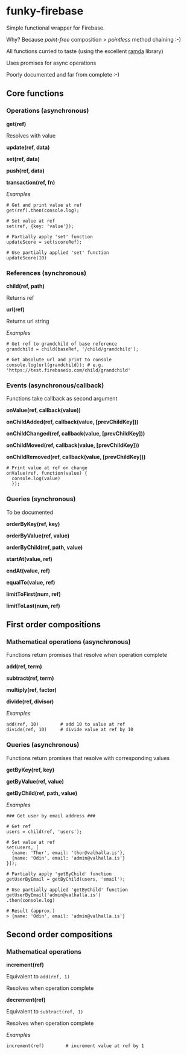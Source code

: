 # funky-firebase

Simple functional wrapper for Firebase.

Why? Because _point-free_ composition > _pointless_ method chaining :-)

All functions curried to taste (using the excellent [ramda](http://ramdajs.com/) library)

Uses promises for async operations

Poorly documented and far from complete :-)

## Core functions

### Operations (asynchronous)

**get(ref)**

Resolves with value

**update(ref, data)**

**set(ref, data)**

**push(ref, data)**

**transaction(ref, fn)**

_Examples_
```
# Get and print value at ref
get(ref).then(console.log);

# Set value at ref
set(ref, {key: 'value'});

# Partially apply 'set' function
updateScore = set(scoreRef);

# Use partially applied 'set' function
updateScore(10)
```

### References (synchronous)

**child(ref, path)**

Returns ref

**url(ref)**

Returns url string

_Examples_
```
# Get ref to grandchild of base reference
grandchild = child(baseRef, '/child/grandchild');

# Get absolute url and print to console
console.log(url(grandchild)); # e.g. 'https://test.firebaseio.com/child/grandchild'
```

### Events (asynchronous/callback)
Functions take callback as second argument

**onValue(ref, callback(value))**

**onChildAdded(ref, callback(value, [prevChildKey]))**

**onChildChanged(ref, callback(value, [prevChildKey]))**

**onChildMoved(ref, callback(value, [prevChildKey]))**

**onChildRemoved(ref, callback(value, [prevChildKey]))**

```
# Print value at ref on change
onValue(ref, function(value) {
  console.log(value)
  });
```

### Queries (synchronous)

To be documented

**orderByKey(ref, key)**

**orderByValue(ref, value)**

**orderByChild(ref, path, value)**

**startAt(value, ref)**

**endAt(value, ref)**

**equalTo(value, ref)**

**limitToFirst(num, ref)**

**limitToLast(num, ref)**




## First order compositions

### Mathematical operations (asynchronous)

Functions return promises that resolve when operation complete

**add(ref, term)**

**subtract(ref, term)**

**multiply(ref, factor)**

**divide(ref, divisor)**

_Examples_
```
add(ref, 10)        # add 10 to value at ref
divide(ref, 10)     # divide value at ref by 10
```

### Queries (asynchronous)

Functions return promises that resolve with corresponding values

**getByKey(ref, key)**

**getByValue(ref, value)**

**getByChild(ref, path, value)**

_Examples_
```
### Get user by email address ###

# Get ref
users = child(ref, 'users');

# Set value at ref
set(users, [
  {name: 'Thor', email: 'thor@valhalla.is'},
  {name: 'Odin', email: 'admin@valhalla.is'}
}]);

# Partially apply 'getByChild' function
getUserByEmail = getByChild(users, 'email');

# Use partially applied 'getByChild' function
getUserByEmail('admin@valhalla.is')
.then(console.log)

# Result (approx.)
> {name: 'Odin', email: 'admin@valhalla.is'}
```

## Second order compositions

### Mathematical operations

**increment(ref)**

Equivalent to `add(ref, 1)`

Resolves when operation complete

**decrement(ref)**

Equivalent to `subtract(ref, 1)`

Resolves when operation complete

_Examples_

```
increment(ref)        # increment value at ref by 1
```
